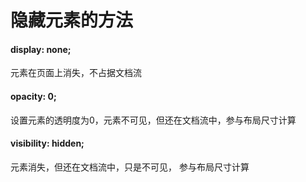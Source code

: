 # 隐藏元素的方法

#### display: none;
元素在页面上消失，不占据文档流
#### opacity: 0;
设置元素的透明度为0，元素不可见，但还在文档流中，参与布局尺寸计算
#### visibility: hidden;
元素消失，但还在文档流中，只是不可见， 参与布局尺寸计算
